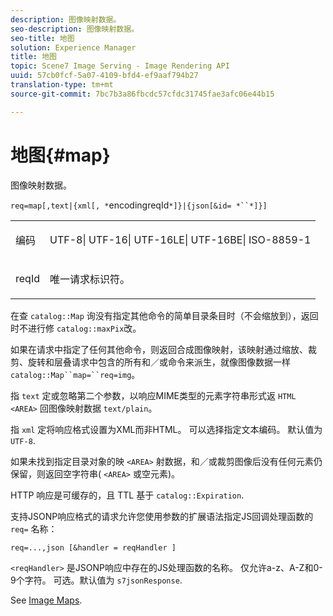 ```yaml
---
description: 图像映射数据。
seo-description: 图像映射数据。
seo-title: 地图
solution: Experience Manager
title: 地图
topic: Scene7 Image Serving - Image Rendering API
uuid: 57cb0fcf-5a07-4109-bfd4-ef9aaf794b27
translation-type: tm+mt
source-git-commit: 7bc7b3a86fbcdc57cfdc31745fae3afc06e44b15

---
```



# 地图{#map}

图像映射数据。

`req=map[,text|{xml[, *`encodingreqId`*]}|{json[&id= *``*]}]`

<table id="simpletable_10F2152FDF33411491FBBAFD173CA5ED"> 
 <tr class="strow"> 
  <td class="stentry"> <p><span class="codeph"><span class="varname"> 编码</span></span> </p> </td> 
  <td class="stentry"> <p><span class="codeph"> UTF-8| UTF-16| UTF-16LE| UTF-16BE| ISO-8859-1</span> </p></td> 
 </tr> 
 <tr class="strow"> 
  <td class="stentry"> <p><span class="codeph"><span class="varname"> reqId</span></span> </p></td> 
  <td class="stentry"> <p>唯一请求标识符。 </p></td> 
 </tr> 
</table>

在查 `catalog::Map` 询没有指定其他命令的简单目录条目时（不会缩放到），返回时不进行修 `catalog::maxPix`改。

如果在请求中指定了任何其他命令，则返回合成图像映射，该映射通过缩放、裁剪、旋转和层叠请求中包含的所有和／或命令来派生，就像图像数据一样 `catalog::Map``map=``req=img`。

指 `text` 定或忽略第二个参数，以响应MIME类型的元素字符串形式返 `HTML <AREA>` 回图像映射数据 `text/plain`。

指 `xml` 定将响应格式设置为XML而非HTML。 可以选择指定文本编码。 默认值为 `UTF-8`.

如果未找到指定目录对象的映 `<AREA>` 射数据，和／或裁剪图像后没有任何元素仍保留，则返回空字符串( `<AREA>` 或空元素)。

HTTP 响应是可缓存的，且 TTL 基于 `catalog::Expiration`.

支持JSONP响应格式的请求允许您使用参数的扩展语法指定JS回调处理函数的 `req=` 名称：

`req=...,json [&handler = reqHandler ]`

`<reqHandler>` 是JSONP响应中存在的JS处理函数的名称。 仅允许a-z、A-Z和0-9个字符。 可选。默认值为 `s7jsonResponse`.

See [Image Maps](../../../../../../is-api/http-ref/image-serving-api-ref/c-http-protocol-reference/c-syntax-and-features/r-image-maps.md#reference-ff7d1bac2a064104b0c508a81316fdab).
